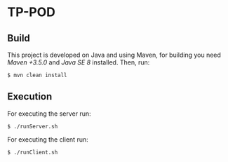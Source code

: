 # TP-POD

## Build

This project is developed on Java and using Maven, for building you need  _Maven +3.5.0_ and
_Java SE 8_ installed. Then, run:

```
$ mvn clean install
```


## Execution
For executing the server run:
```
$ ./runServer.sh
```

For executing the client run:
```
$ ./runClient.sh
```